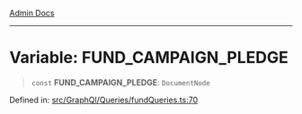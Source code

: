 [Admin Docs](/)

---

# Variable: FUND_CAMPAIGN_PLEDGE

> `const` **FUND_CAMPAIGN_PLEDGE**: `DocumentNode`

Defined in: [src/GraphQl/Queries/fundQueries.ts:70](https://github.com/PalisadoesFoundation/talawa-admin/blob/main/src/GraphQl/Queries/fundQueries.ts#L70)
